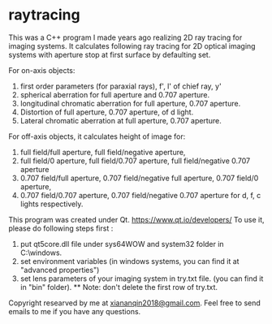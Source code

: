 # raytracing
This was a C++ program I made years ago realizing 2D ray tracing for imaging systems. 
It calculates following ray tracing for 2D optical imaging systems with aperture stop at first surface by defaulting set.

For on-axis objects:
1) first order parameters (for paraxial rays), f', l' of chief ray, y'
2) spherical aberration for full aperture and 0.707 aperture.
3) longitudinal chromatic aberration for full aperture, 0.707 aperture.
4) Distortion of full aperture, 0.707 aperture, of d light.
5) Lateral chromatic aberration at full aperture, 0.707 aperture.



For off-axis objects, it calculates height of image for:
1) full field/full aperture, full field/negative aperture, 
2) full field/0 aperture, full field/0.707 aperture, full field/negative 0.707 aperture
3) 0.707 field/full aperture, 0.707 field/negative full aperture, 0.707 field/0 aperture,
4) 0.707 field/0.707 aperture, 0.707 field/negative 0.707 aperture
for d, f, c lights respectively.



This program was created under Qt. https://www.qt.io/developers/
To use it, please do following steps first :
1) put qt5core.dll file under sys64WOW and system32 folder in C:\windows\.
2) set environment variables (in windows systems, you can find it at "advanced properties")
3) set lens parameters of your imaging system in try.txt file. (you can find it in "bin" folder).
** Note: don't delete the first row of try.txt. 

Copyright researved by me at xiananqin2018@gmail.com.
Feel free to send emails to me if you have any questions.
